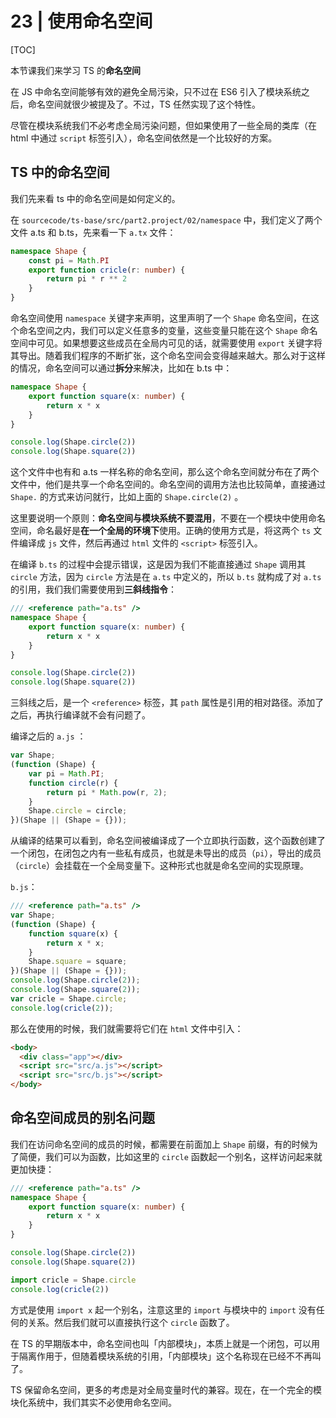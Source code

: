 # 23 | 使用命名空间

[TOC]

本节课我们来学习 TS 的**命名空间**

在 JS 中命名空间能够有效的避免全局污染，只不过在 ES6 引入了模块系统之后，命名空间就很少被提及了。不过，TS 任然实现了这个特性。

尽管在模块系统我们不必考虑全局污染问题，但如果使用了一些全局的类库（在 html 中通过 `script` 标签引入），命名空间依然是一个比较好的方案。

## TS 中的命名空间

我们先来看 ts 中的命名空间是如何定义的。

在 `sourcecode/ts-base/src/part2.project/02/namespace` 中，我们定义了两个文件 a.ts 和 b.ts，先来看一下 `a.tx` 文件：

```ts
namespace Shape {
    const pi = Math.PI
    export function cricle(r: number) {
        return pi * r ** 2
    }
}
```

命名空间使用 `namespace` 关键字来声明，这里声明了一个 `Shape` 命名空间，在这个命名空间之内，我们可以定义任意多的变量，这些变量只能在这个 `Shape` 命名空间中可见。如果想要这些成员在全局内可见的话，就需要使用 `export` 关键字将其导出。随着我们程序的不断扩张，这个命名空间会变得越来越大。那么对于这样的情况，命名空间可以通过**拆分**来解决，比如在 b.ts 中：

```ts
namespace Shape {
    export function square(x: number) {
        return x * x
    }
}

console.log(Shape.circle(2))
console.log(Shape.square(2))
```

这个文件中也有和 a.ts 一样名称的命名空间，那么这个命名空间就分布在了两个文件中，他们是共享一个命名空间的。命名空间的调用方法也比较简单，直接通过 `Shape.` 的方式来访问就行，比如上面的 `Shape.circle(2)` 。

这里要说明一个原则：**命名空间与模块系统不要混用**，不要在一个模块中使用命名空间，命名最好是**在一个全局的环境下**使用。正确的使用方式是，将这两个 `ts` 文件编译成 `js` 文件，然后再通过 `html` 文件的 `<script>` 标签引入。

在编译 `b.ts` 的过程中会提示错误，这是因为我们不能直接通过 `Shape` 调用其 `circle` 方法，因为 `circle` 方法是在 `a.ts` 中定义的，所以 `b.ts` 就构成了对 `a.ts` 的引用，我们我们需要使用到**三斜线指令**：

```ts
/// <reference path="a.ts" />
namespace Shape {
    export function square(x: number) {
        return x * x
    }
}

console.log(Shape.circle(2))
console.log(Shape.square(2))
```

三斜线之后，是一个 `<reference>` 标签，其 `path` 属性是引用的相对路径。添加了之后，再执行编译就不会有问题了。

编译之后的 `a.js` ：

```ts
var Shape;
(function (Shape) {
    var pi = Math.PI;
    function circle(r) {
        return pi * Math.pow(r, 2);
    }
    Shape.circle = circle;
})(Shape || (Shape = {}));
```

从编译的结果可以看到，命名空间被编译成了一个立即执行函数，这个函数创建了一个闭包，在闭包之内有一些私有成员，也就是未导出的成员（`pi`），导出的成员（`circle`）会挂载在一个全局变量下。这种形式也就是命名空间的实现原理。

`b.js`：

```js
/// <reference path="a.ts" />
var Shape;
(function (Shape) {
    function square(x) {
        return x * x;
    }
    Shape.square = square;
})(Shape || (Shape = {}));
console.log(Shape.circle(2));
console.log(Shape.square(2));
var cricle = Shape.circle;
console.log(cricle(2));
```

那么在使用的时候，我们就需要将它们在 `html` 文件中引入：

```html
<body>
  <div class="app"></div>
  <script src="src/a.js"></script>
  <script src="src/b.js"></script>
</body>
```



## 命名空间成员的别名问题

我们在访问命名空间的成员的时候，都需要在前面加上 `Shape` 前缀，有的时候为了简便，我们可以为函数，比如这里的 `circle` 函数起一个别名，这样访问起来就更加快捷：

```ts
/// <reference path="a.ts" />
namespace Shape {
    export function square(x: number) {
        return x * x
    }
}

console.log(Shape.circle(2))
console.log(Shape.square(2))

import cricle = Shape.circle
console.log(cricle(2))
```

方式是使用 `import x` 起一个别名，注意这里的 `import` 与模块中的 `import` 没有任何的关系。然后我们就可以直接执行这个 `circle` 函数了。



在 TS 的早期版本中，命名空间也叫「内部模块」，本质上就是一个闭包，可以用于隔离作用于，但随着模块系统的引用，「内部模块」这个名称现在已经不不再叫了。

TS 保留命名空间，更多的考虑是对全局变量时代的兼容。现在，在一个完全的模块化系统中，我们其实不必使用命名空间。



